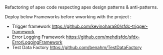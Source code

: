 Refactoring of apex code respecting apex design patterns & anti-patterns.

Deploy below Frameworks before wworking with the project : 
 - Trigger framework https://github.com/kevinohara80/sfdc-trigger-framework
 - Error Logging Framework https://github.com/mehdisfdc/sfdx-ErrorLoggingFramework
 - Test Data Factory https://github.com/benahm/TestDataFactory
